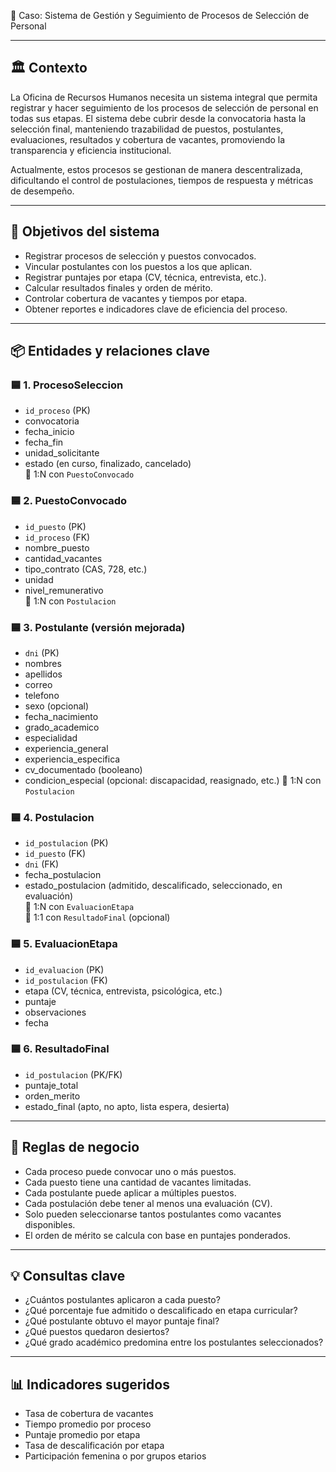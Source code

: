  🧩 Caso: Sistema de Gestión y Seguimiento de Procesos de Selección de Personal

---

## 🏛️ Contexto

La Oficina de Recursos Humanos necesita un sistema integral que permita registrar y hacer seguimiento de los procesos de selección de personal en todas sus etapas. El sistema debe cubrir desde la convocatoria hasta la selección final, manteniendo trazabilidad de puestos, postulantes, evaluaciones, resultados y cobertura de vacantes, promoviendo la transparencia y eficiencia institucional.

Actualmente, estos procesos se gestionan de manera descentralizada, dificultando el control de postulaciones, tiempos de respuesta y métricas de desempeño.

---

## 🎯 Objetivos del sistema

- Registrar procesos de selección y puestos convocados.
- Vincular postulantes con los puestos a los que aplican.
- Registrar puntajes por etapa (CV, técnica, entrevista, etc.).
- Calcular resultados finales y orden de mérito.
- Controlar cobertura de vacantes y tiempos por etapa.
- Obtener reportes e indicadores clave de eficiencia del proceso.

---

## 📦 Entidades y relaciones clave

### 🟦 1. ProcesoSeleccion
- `id_proceso` (PK)
- convocatoria
- fecha_inicio  
- fecha_fin  
- unidad_solicitante  
- estado (en curso, finalizado, cancelado)  
🔗 1:N con `PuestoConvocado`

### 🟦 2. PuestoConvocado
- `id_puesto` (PK)  
- `id_proceso` (FK)  
- nombre_puesto  
- cantidad_vacantes  
- tipo_contrato (CAS, 728, etc.)  
- unidad  
- nivel_remunerativo  
🔗 1:N con `Postulacion`

### 🟦 3. Postulante (versión mejorada)
- `dni` (PK)  
- nombres  
- apellidos  
- correo  
- telefono  
- sexo (opcional)  
- fecha_nacimiento  
- grado_academico  
- especialidad  
- experiencia_general  
- experiencia_especifica  
- cv_documentado (booleano)  
- condicion_especial (opcional: discapacidad, reasignado, etc.)
🔗 1:N con `Postulacion`

### 🟦 4. Postulacion
- `id_postulacion` (PK)  
- `id_puesto` (FK)  
- `dni` (FK)  
- fecha_postulacion  
- estado_postulacion (admitido, descalificado, seleccionado, en evaluación)  
🔗 1:N con `EvaluacionEtapa`  
🔗 1:1 con `ResultadoFinal` (opcional)

### 🟦 5. EvaluacionEtapa
- `id_evaluacion` (PK)  
- `id_postulacion` (FK)  
- etapa (CV, técnica, entrevista, psicológica, etc.)  
- puntaje  
- observaciones  
- fecha  

### 🟦 6. ResultadoFinal
- `id_postulacion` (PK/FK)  
- puntaje_total  
- orden_merito  
- estado_final (apto, no apto, lista espera, desierta)

---

## 📘 Reglas de negocio

- Cada proceso puede convocar uno o más puestos.
- Cada puesto tiene una cantidad de vacantes limitadas.
- Cada postulante puede aplicar a múltiples puestos.
- Cada postulación debe tener al menos una evaluación (CV).
- Solo pueden seleccionarse tantos postulantes como vacantes disponibles.
- El orden de mérito se calcula con base en puntajes ponderados.

---

## 💡 Consultas clave

- ¿Cuántos postulantes aplicaron a cada puesto?  
- ¿Qué porcentaje fue admitido o descalificado en etapa curricular?  
- ¿Qué postulante obtuvo el mayor puntaje final?  
- ¿Qué puestos quedaron desiertos?  
- ¿Qué grado académico predomina entre los postulantes seleccionados?

---

## 📊 Indicadores sugeridos

- Tasa de cobertura de vacantes  
- Tiempo promedio por proceso  
- Puntaje promedio por etapa  
- Tasa de descalificación por etapa  
- Participación femenina o por grupos etarios
